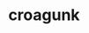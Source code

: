 ---
id: 453
title: croagunk
types: [poison,fighting]
image: https://raw.githubusercontent.com/PokeAPI/sprites/master/sprites/pokemon/453.png
---